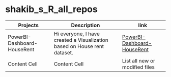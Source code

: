# shakib_s_R_all_repos

| Projects  | Description | link |
| ------------- | ------------- |------------- |
|PowerBI-Dashboard-HouseRent  | Hi everyone, I have created a Visualization based on House rent dataset.  | [PowerBI-Dashboard-HouseRent](https://github.com/maeshakib/PowerBI-Dashboard-HouseRent) |
| Content Cell  | Content Cell  |List all new or modified files |
